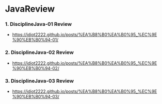 # JavaReview
### 1. DisciplineJava-01 Review
 - https://idiot2222.github.io/posts/%EA%B8%B0%EA%B0%95_%EC%9E%90%EB%B0%94-01/

### 2. DisciplineJava-02 Review
 - https://idiot2222.github.io/posts/%EA%B8%B0%EA%B0%95_%EC%9E%90%EB%B0%94-02/
   
### 3. DisciplineJava-03 Review
 - https://idiot2222.github.io/posts/%EA%B8%B0%EA%B0%95_%EC%9E%90%EB%B0%94-03/
